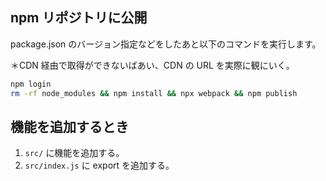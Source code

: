 ## npm リポジトリに公開

package.json のバージョン指定などをしたあと以下のコマンドを実行します。

＊CDN 経由で取得ができないばあい、CDN の URL を実際に観にいく。

```bash
npm login
rm -rf node_modules && npm install && npx webpack && npm publish
```

## 機能を追加するとき

1. `src/` に機能を追加する。
2. `src/index.js` に export を追加する。
